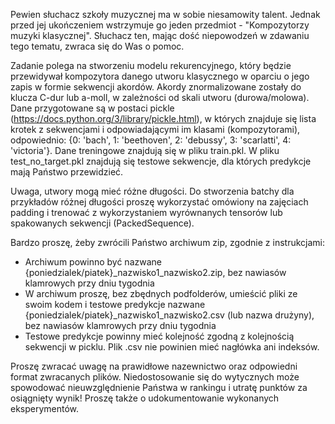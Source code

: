 Pewien słuchacz szkoły muzycznej ma w sobie niesamowity talent. Jednak przed jej ukończeniem wstrzymuje go jeden przedmiot - "Kompozytorzy muzyki klasycznej". Słuchacz ten, mając dość niepowodzeń w zdawaniu tego tematu, zwraca się do Was o pomoc.

Zadanie polega na stworzeniu modelu rekurencyjnego, który będzie przewidywał kompozytora danego utworu klasycznego w oparciu o jego zapis w formie sekwencji akordów. Akordy znormalizowane zostały do klucza C-dur lub a-moll, w zależności od skali utworu (durowa/molowa).
Dane przygotowane są w postaci pickle (https://docs.python.org/3/library/pickle.html), w których znajduje się lista krotek z sekwencjami i odpowiadającymi im klasami (kompozytorami), odpowiednio: {0: 'bach', 1: 'beethoven', 2: 'debussy', 3: 'scarlatti', 4: 'victoria'}. Dane treningowe znajdują się w pliku train.pkl. W pliku test_no_target.pkl znajdują się testowe sekwencje, dla których predykcje mają Państwo przewidzieć.

Uwaga, utwory mogą mieć różne długości. Do stworzenia batchy dla przykładów różnej długości proszę wykorzystać omówiony na zajęciach padding i trenować z wykorzystaniem wyrównanych tensorów lub spakowanych sekwencji (PackedSequence).

Bardzo proszę, żeby zwrócili Państwo archiwum zip, zgodnie z instrukcjami:
- Archiwum powinno być nazwane {poniedzialek/piatek}_nazwisko1_nazwisko2.zip, bez nawiasów klamrowych przy dniu tygodnia
- W archiwum proszę, bez zbędnych podfolderów, umieścić pliki ze swoim kodem i testowe predykcje nazwane {poniedzialek/piatek}_nazwisko1_nazwisko2.csv (lub nazwa drużyny), bez nawiasów klamrowych przy dniu tygodnia
- Testowe predykcje powinny mieć kolejność zgodną z kolejnością sekwencji w picklu. Plik .csv nie powinien mieć nagłówka ani indeksów.

Proszę zwracać uwagę na prawidłowe nazewnictwo oraz odpowiedni format zwracanych plików. Niedostosowanie się do wytycznych może spowodować nieuwzględnienie Państwa w rankingu i utratę punktów za osiągnięty wynik!
Proszę także o udokumentowanie wykonanych eksperymentów.